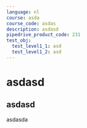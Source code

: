 ```yaml
---
language: nl
course: asda
course_code: asdas
description: asdasd
pipedrive_product_code: 231
test_obj:
  test_level1_1: asd
  test_level1_2: asd
---
```

# 

# asdasd

## asdasd

asdasda
